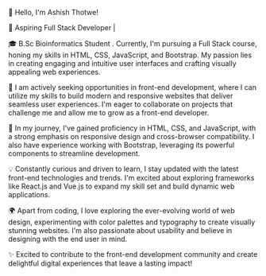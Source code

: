👋 Hello, I'm Ashish Thotwe!

🌟 Aspiring Full Stack Developer |

🎓 B.Sc Bioinformatics Student . Currently, I'm pursuing a Full Stack course, honing my skills in HTML, CSS, JavaScript, and Bootstrap. My passion lies in creating engaging and intuitive user interfaces and crafting visually appealing web experiences.

💼 I am actively seeking opportunities in front-end development, where I can utilize my skills to build modern and responsive websites that deliver seamless user experiences. I'm eager to collaborate on projects that challenge me and allow me to grow as a front-end developer.

🚀 In my journey, I've gained proficiency in HTML, CSS, and JavaScript, with a strong emphasis on responsive design and cross-browser compatibility. I also have experience working with Bootstrap, leveraging its powerful components to streamline development.

💡 Constantly curious and driven to learn, I stay updated with the latest front-end technologies and trends. I'm excited about exploring frameworks like React.js and Vue.js to expand my skill set and build dynamic web applications.

🌍 Apart from coding, I love exploring the ever-evolving world of web design, experimenting with color palettes and typography to create visually stunning websites. I'm also passionate about usability and believe in designing with the end user in mind.

✨ Excited to contribute to the front-end development community and create delightful digital experiences that leave a lasting impact!

